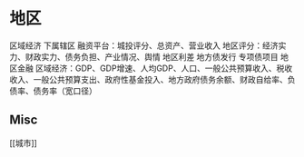 # 地区

区域经济
下属辖区
融资平台：城投评分、总资产、营业收入
地区评分：经济实力、财政实力、债务负担、产业情况、舆情
地区利差
地方债发行
专项债项目
地区金融
区域经济：GDP、GDP增速、人均GDP、人口、一般公共预算收入、税收收入、一般公共预算支出、政府性基金投入、地方政府债务余额、财政自给率、负债率、债务率（宽口径）


## Misc

[[城市]]

